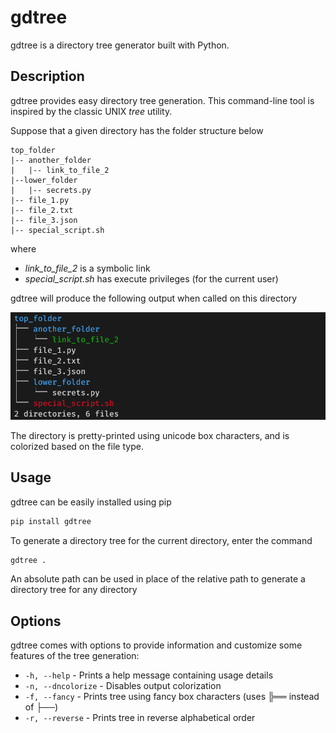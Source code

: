 # gdtree

gdtree is a directory tree generator built with Python.

## Description

gdtree provides easy directory tree generation. This command-line tool is inspired by the classic UNIX _tree_ utility.

Suppose that a given directory has the folder structure below

```
top_folder
|-- another_folder
|   |-- link_to_file_2
|--lower_folder
|   |-- secrets.py
|-- file_1.py
|-- file_2.txt
|-- file_3.json
|-- special_script.sh
```

where

-   _link_to_file_2_ is a symbolic link
-   _special_script.sh_ has execute privileges (for the current user)

gdtree will produce the following output when called on this directory

![A picture of gdtree output](https://raw.githubusercontent.com/skunichetty/gdtree/main/screenshots/linux_screenshot.png)

The directory is pretty-printed using unicode box characters, and is colorized based on the file type.

## Usage

gdtree can be easily installed using pip

```bash
pip install gdtree
```

To generate a directory tree for the current directory, enter the command

```bash
gdtree .
```

An absolute path can be used in place of the relative path to generate a directory tree for any directory

## Options

gdtree comes with options to provide information and customize some features of the tree generation:

-   `-h, --help` - Prints a help message containing usage details
-   `-n, --dncolorize` - Disables output colorization
-   `-f, --fancy` - Prints tree using fancy box characters (uses ╠══ instead of ├──)
-   `-r, --reverse` - Prints tree in reverse alphabetical order

